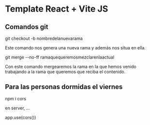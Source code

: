 # Template React + Vite JS

## Comandos git 

git checkout -b nombredelanuevarama  

Este comando nos genera una nueva rama y además nos situa en ella.  

git merge --no-ff ramaquequeremosmezclarenlaactual  

Con este comando mergearemos la rama en la que hemos venido trabajando a la rama
que queremos que reciba el contenido.

## Para las personas dormidas el viernes

npm i cors

en server, ...

app.use(cors())